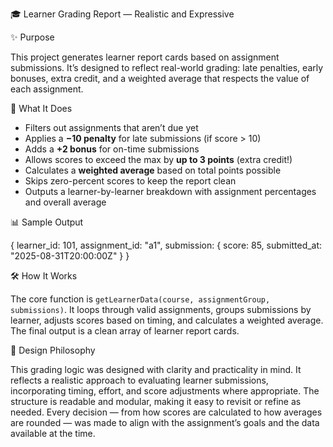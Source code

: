  🎓 Learner Grading Report — Realistic and Expressive

 ✨ Purpose

This project generates learner report cards based on assignment submissions. It’s designed to reflect real-world grading: late penalties, early bonuses, extra credit, and a weighted average that respects the value of each assignment. 

🧠 What It Does

- Filters out assignments that aren’t due yet  
- Applies a **−10 penalty** for late submissions (if score > 10)  
- Adds a **+2 bonus** for on-time submissions  
- Allows scores to exceed the max by **up to 3 points** (extra credit!)  
- Calculates a **weighted average** based on total points possible  
- Skips zero-percent scores to keep the report clean  
- Outputs a learner-by-learner breakdown with assignment percentages and overall average

📊 Sample Output

{
  learner_id: 101,
  assignment_id: "a1",
  submission: {
    score: 85,
    submitted_at: "2025-08-31T20:00:00Z"
  }
}

🛠️ How It Works

The core function is `getLearnerData(course, assignmentGroup, submissions)`. It loops through valid assignments, groups submissions by learner, adjusts scores based on timing, and calculates a weighted average. The final output is a clean array of learner report cards.

🎨 Design Philosophy

This grading logic was designed with clarity and practicality in mind. It reflects a realistic approach to evaluating learner submissions, incorporating timing, effort, and score adjustments where appropriate. The structure is readable and modular, making it easy to revisit or refine as needed. Every decision — from how scores are calculated to how averages are rounded — was made to align with the assignment’s goals and the data available at the time.
